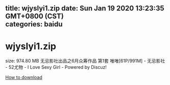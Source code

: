 
title: wjyslyi1.zip
date: Sun Jan 19 2020 13:23:35 GMT+0800 (CST)    
categories: baidu
---

# wjyslyi1.zip
size: 974.80 MB
 无忌影社出品之6月众筹作品 第1套 唯唯[61P/991M] - 无忌影社 - 52尤物 - I Love Sexy Girl - Powered by Discuz!
 

[How to download](https://bpcam.bemobtrk.com/go/2ceec3aa-1ca2-46d6-b9ff-aaa5c184517c?jno=63)